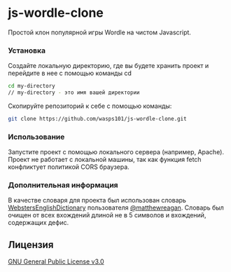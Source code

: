 # js-wordle-clone

Простой клон популярной игры Wordle на чистом Javascript.

### Установка

Создайте локальную директорию, где вы будете хранить проект и перейдите в нее с помощью команды cd

```bash
cd my-directory
// my-directory - это имя вашей директории
```

Скопируйте репозиторий к себе с помощью команды:

```bash
git clone https://github.com/wasps101/js-wordle-clone.git
```

### Использование

Запустите проект с помощью локального сервера (например, Apache). Проект не работает с локальной машины, так как функция fetch конфликтует политикой CORS браузера.

### Дополнительная информация

В качестве словаря для проекта был использован словарь [WebstersEnglishDictionary](https://github.com/matthewreagan/WebstersEnglishDictionary) пользователя [@matthewreagan](https://www.github.com/matthewreagan). 
Словарь был очищен от всех вхождений длиной не в 5 символов и вхождений, содержащих дефис.

## Лицензия 

[GNU General Public License v3.0](https://github.com/wasps101/js-wordle-clone/blob/main/LICENSE)
